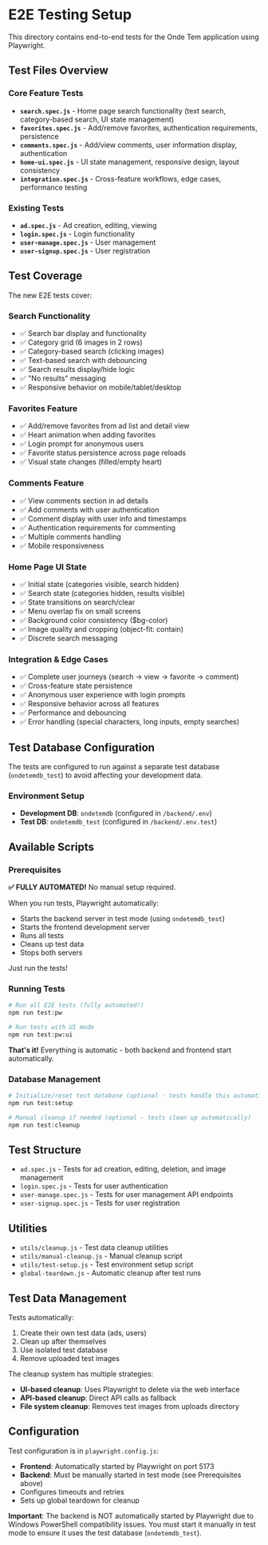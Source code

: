 # E2E Testing Setup

This directory contains end-to-end tests for the Onde Tem application using Playwright.

## Test Files Overview

### Core Feature Tests

- **`search.spec.js`** - Home page search functionality (text search, category-based search, UI state management)
- **`favorites.spec.js`** - Add/remove favorites, authentication requirements, persistence
- **`comments.spec.js`** - Add/view comments, user information display, authentication
- **`home-ui.spec.js`** - UI state management, responsive design, layout consistency
- **`integration.spec.js`** - Cross-feature workflows, edge cases, performance testing

### Existing Tests

- **`ad.spec.js`** - Ad creation, editing, viewing
- **`login.spec.js`** - Login functionality
- **`user-manage.spec.js`** - User management
- **`user-signup.spec.js`** - User registration

## Test Coverage

The new E2E tests cover:

### Search Functionality

- ✅ Search bar display and functionality
- ✅ Category grid (6 images in 2 rows)
- ✅ Category-based search (clicking images)
- ✅ Text-based search with debouncing
- ✅ Search results display/hide logic
- ✅ "No results" messaging
- ✅ Responsive behavior on mobile/tablet/desktop

### Favorites Feature

- ✅ Add/remove favorites from ad list and detail view
- ✅ Heart animation when adding favorites
- ✅ Login prompt for anonymous users
- ✅ Favorite status persistence across page reloads
- ✅ Visual state changes (filled/empty heart)

### Comments Feature

- ✅ View comments section in ad details
- ✅ Add comments with user authentication
- ✅ Comment display with user info and timestamps
- ✅ Authentication requirements for commenting
- ✅ Multiple comments handling
- ✅ Mobile responsiveness

### Home Page UI State

- ✅ Initial state (categories visible, search hidden)
- ✅ Search state (categories hidden, results visible)
- ✅ State transitions on search/clear
- ✅ Menu overlap fix on small screens
- ✅ Background color consistency ($bg-color)
- ✅ Image quality and cropping (object-fit: contain)
- ✅ Discrete search messaging

### Integration & Edge Cases

- ✅ Complete user journeys (search → view → favorite → comment)
- ✅ Cross-feature state persistence
- ✅ Anonymous user experience with login prompts
- ✅ Responsive behavior across all features
- ✅ Performance and debouncing
- ✅ Error handling (special characters, long inputs, empty searches)

## Test Database Configuration

The tests are configured to run against a separate test database (`ondetemdb_test`) to avoid affecting your development data.

### Environment Setup

- **Development DB**: `ondetemdb` (configured in `/backend/.env`)
- **Test DB**: `ondetemdb_test` (configured in `/backend/.env.test`)

## Available Scripts

### Prerequisites

**✅ FULLY AUTOMATED!** No manual setup required.

When you run tests, Playwright automatically:

- Starts the backend server in test mode (using `ondetemdb_test`)
- Starts the frontend development server
- Runs all tests
- Cleans up test data
- Stops both servers

Just run the tests!

### Running Tests

```bash
# Run all E2E tests (fully automated!)
npm run test:pw

# Run tests with UI mode
npm run test:pw:ui
```

**That's it!** Everything is automatic - both backend and frontend start automatically.

### Database Management

```bash
# Initialize/reset test database (optional - tests handle this automatically)
npm run test:setup

# Manual cleanup if needed (optional - tests clean up automatically)
npm run test:cleanup
```

## Test Structure

- `ad.spec.js` - Tests for ad creation, editing, deletion, and image management
- `login.spec.js` - Tests for user authentication
- `user-manage.spec.js` - Tests for user management API endpoints
- `user-signup.spec.js` - Tests for user registration

## Utilities

- `utils/cleanup.js` - Test data cleanup utilities
- `utils/manual-cleanup.js` - Manual cleanup script
- `utils/test-setup.js` - Test environment setup script
- `global-teardown.js` - Automatic cleanup after test runs

## Test Data Management

Tests automatically:

1. Create their own test data (ads, users)
2. Clean up after themselves
3. Use isolated test database
4. Remove uploaded test images

The cleanup system has multiple strategies:

- **UI-based cleanup**: Uses Playwright to delete via the web interface
- **API-based cleanup**: Direct API calls as fallback
- **File system cleanup**: Removes test images from uploads directory

## Configuration

Test configuration is in `playwright.config.js`:

- **Frontend**: Automatically started by Playwright on port 5173
- **Backend**: Must be manually started in test mode (see Prerequisites above)
- Configures timeouts and retries
- Sets up global teardown for cleanup

**Important**: The backend is NOT automatically started by Playwright due to Windows PowerShell compatibility issues. You must start it manually in test mode to ensure it uses the test database (`ondetemdb_test`).
